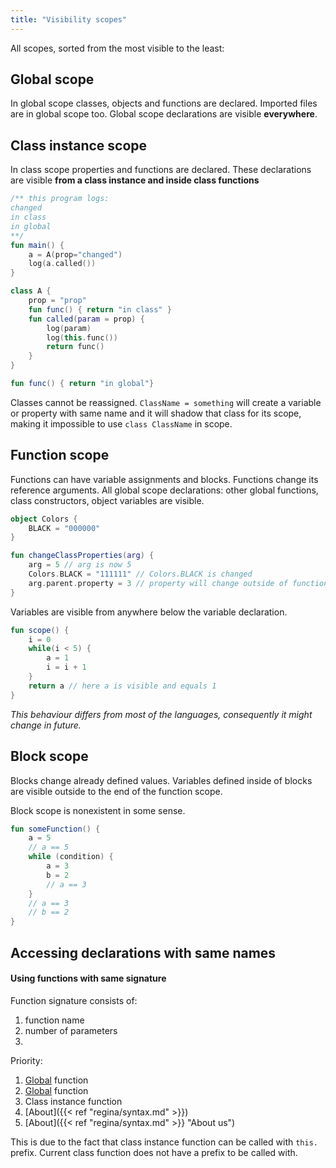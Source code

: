 ```yaml
---
title: "Visibility scopes"
---
```


All scopes, sorted from the most visible to the least:

## Global scope

In global scope classes, objects and functions are declared. Imported files are in global scope
too. Global scope declarations are visible **everywhere**.

## Class instance scope

In class scope properties and functions are declared. These declarations are visible **from a class
instance and inside class functions**

```kotlin
/** this program logs:
changed
in class
in global
**/
fun main() {
    a = A(prop="changed")    
    log(a.called())
}

class A {
    prop = "prop"
    fun func() { return "in class" }
    fun called(param = prop) {
        log(param)
        log(this.func())
        return func()
    }
}

fun func() { return "in global"}
```

Classes cannot be reassigned. ```ClassName = something``` will create a variable or property with
same name and it will
shadow that class for its scope, making it impossible to use ```class ClassName``` in scope.

## Function scope

Functions can have variable assignments and blocks. Functions change its reference arguments. All
global scope declarations: other global functions, class constructors, object variables are
visible.

```kotlin
object Colors {
    BLACK = "000000"
}

fun changeClassProperties(arg) {
    arg = 5 // arg is now 5
    Colors.BLACK = "111111" // Colors.BLACK is changed
    arg.parent.property = 3 // property will change outside of function scope
} 
```

Variables are visible from anywhere below the variable declaration.

```kotlin
fun scope() { 
    i = 0
    while(i < 5) {
        a = 1
        i = i + 1
    }
    return a // here a is visible and equals 1
}
```

*This behaviour differs from most of the languages, consequently it might change in future.*

## Block scope

Blocks change already defined values. Variables defined inside of blocks are visible outside to the
end of the function scope.

Block scope is nonexistent in some sense.

```kotlin
fun someFunction() {
    a = 5
    // a == 5
    while (condition) {
        a = 3
        b = 2
        // a == 3
    }
    // a == 3
    // b == 2
}
```

## Accessing declarations with same names

#### Using functions with same signature

Function signature consists of:

1. function name
2. number of parameters
3.

Priority:

1. [Global](regina/syntax) function
2. [Global](alex5041.github.io/regina/scopes/#global-scope) function
3. Class instance function
4. [About]({{< ref "regina/syntax.md" >}})
5. [About]({{< ref "regina/syntax.md" >}} "About us")

This is due to the fact that class instance function can be called with `this.` prefix. Current
class function does not have a prefix to be called with.